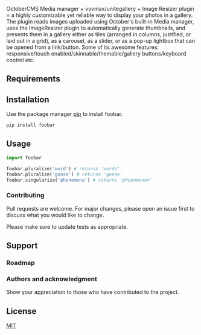 OctoberCMS Media manager + vvvmax/unitegallery + Image Resizer plugin = a highly customizable yet reliable way to display your photos in a gallery. The plugin reads images uploaded using October\'s built-in Media manager, uses the ImageResizer plugin to automatically generate thumbnails, and presents them in a gallery either as tiles (arranged in columns, justified, or laid out in a grid), as a carousel, as a slider, or as a pop-up lightbox that can be opened from a link/button. Some of its awesome features: responsive/touch enabled/skinnable/themable/gallery buttons/keyboard control etc.
## Requirements
## Installation

Use the package manager [pip](https://pip.pypa.io/en/stable/) to install foobar.

```bash
pip install foobar
```

## Usage

```python
import foobar

foobar.pluralize('word') # returns 'words'
foobar.pluralize('goose') # returns 'geese'
foobar.singularize('phenomena') # returns 'phenomenon'
```

### Contributing
Pull requests are welcome. For major changes, please open an issue first to discuss what you would like to change.

Please make sure to update tests as appropriate.

## Support

### Roadmap
### Authors and acknowledgment

Show your appreciation to those who have contributed to the project.

## License
[MIT](https://choosealicense.com/licenses/mit/)

<!--stackedit_data:
eyJoaXN0b3J5IjpbLTgxMzYxMTMzOCwzMDE0MjQ5NTcsLTE2Nj
Q3MjcwMjRdfQ==
-->